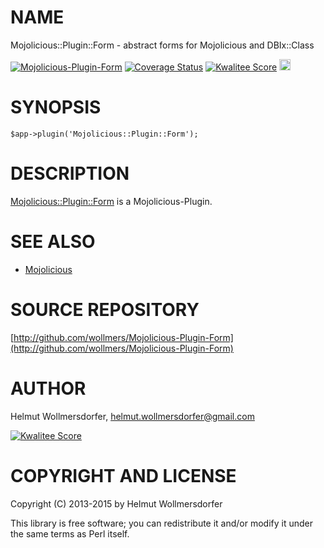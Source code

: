 # NAME

Mojolicious::Plugin::Form - abstract forms for Mojolicious and DBIx::Class

<div>
    <a href="https://travis-ci.org/wollmers/Mojolicious-Plugin-Form"><img src="https://travis-ci.org/wollmers/Mojolicious-Plugin-Form.png" alt="Mojolicious-Plugin-Form"></a>
    <a href='https://coveralls.io/r/wollmers/Mojolicious-Plugin-Form?branch=master'><img src='https://coveralls.io/repos/wollmers/Mojolicious-Plugin-Form/badge.png?branch=master' alt='Coverage Status' /></a>
    <a href='http://cpants.cpanauthors.org/dist/Mojolicious-Plugin-Form'><img src='http://cpants.cpanauthors.org/dist/Mojolicious-Plugin-Form.png' alt='Kwalitee Score' /></a>
    <a href="http://badge.fury.io/pl/Mojolicious-Plugin-Form"><img src="https://badge.fury.io/pl/Mojolicious-Plugin-Form.svg" alt="CPAN version" height="18"></a>
</div>

# SYNOPSIS

    $app->plugin('Mojolicious::Plugin::Form');

# DESCRIPTION

[Mojolicious::Plugin::Form](https://metacpan.org/pod/Mojolicious%3A%3APlugin%3A%3AForm) is a Mojolicious-Plugin.

# SEE ALSO

- [Mojolicious](https://metacpan.org/pod/Mojolicious)

# SOURCE REPOSITORY

[http://github.com/wollmers/Mojolicious-Plugin-Form](http://github.com/wollmers/Mojolicious-Plugin-Form)

# AUTHOR

Helmut Wollmersdorfer, <helmut.wollmersdorfer@gmail.com>

<div>
    <a href='http://cpants.cpanauthors.org/author/wollmers'><img src='http://cpants.cpanauthors.org/author/wollmers.png' alt='Kwalitee Score' /></a>
</div>

# COPYRIGHT AND LICENSE

Copyright (C) 2013-2015 by Helmut Wollmersdorfer

This library is free software; you can redistribute it and/or modify
it under the same terms as Perl itself.
